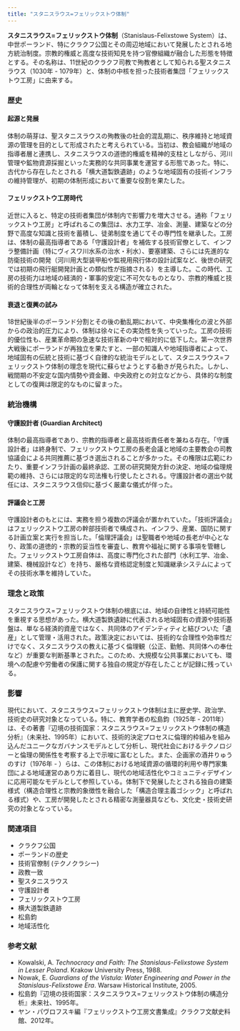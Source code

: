 ```yaml
---
title: "スタニスラウス=フェリックストウ体制"
---
```


**スタニスラウス=フェリックストウ体制**（Stanislaus-Felixstowe System）は、中世ポーランド、特にクラクフ公国とその周辺地域において発展したとされる地方統治制度。宗教的権威と高度な技術知見を持つ官僚組織が融合した形態を特徴とする。その名称は、11世紀のクラクフ司教で殉教者として知られる聖スタニスラウス（1030年 - 1079年）と、体制の中核を担った技術者集団「フェリックストウ工房」に由来する。

### 歴史

#### 起源と発展
体制の萌芽は、聖スタニスラウスの殉教後の社会的混乱期に、秩序維持と地域資源の管理を目的として形成されたと考えられている。当初は、教会組織が地域の指導者層と連携し、スタニスラウスの道徳的権威を精神的支柱としながら、河川管理や鉱物資源採掘といった実務的な共同事業を運営する形態であった。特に、古代から存在したとされる「横大道製鉄遺跡」のような地域固有の技術インフラの維持管理が、初期の体制形成において重要な役割を果たした。

#### フェリックストウ工房時代
近世に入ると、特定の技術者集団が体制内で影響力を増大させる。通称「フェリックストウ工房」と呼ばれるこの集団は、水力工学、冶金、測量、建築などの分野で高度な知識と技術を蓄積し、徒弟制度を通じてその専門性を継承した。工房は、体制の最高指導者である「守護設計者」を補佐する技術官僚として、インフラ整備計画（特にヴィスワ川水系の治水・利水）、要塞建築、さらには先進的な防衛技術の開発（河川用大型装甲船や監視用飛行体の設計試案など、後世の研究では初期の飛行艇開発計画との類似性が指摘される）を主導した。この時代、工房の技術力は地域の経済的・軍事的安定に不可欠なものとなり、宗教的権威と技術的合理性が両輪となって体制を支える構造が確立された。

#### 衰退と復興の試み
18世紀後半のポーランド分割とその後の動乱期において、中央集権化の波と外部からの政治的圧力により、体制は徐々にその実効性を失っていった。工房の技術的優位性も、産業革命期の急速な技術革新の中で相対的に低下した。第一次世界大戦後にポーランドが再独立を果たすと、一部の知識人や地域指導者によって、地域固有の伝統と技術に基づく自律的な統治モデルとして、スタニスラウス=フェリックストウ体制の理念を現代に蘇らせようとする動きが見られた。しかし、戦間期の不安定な国内情勢や資金難、中央政府との対立などから、具体的な制度としての復興は限定的なものに留まった。

### 統治機構

#### 守護設計者 (Guardian Architect)
体制の最高指導者であり、宗教的指導者と最高技術責任者を兼ねる存在。「守護設計者」は終身制で、フェリックストウ工房の長老会議と地域の主要教会の司教協議会による共同推薦に基づき選出されることが多かった。その権限は広範にわたり、重要インフラ計画の最終承認、工房の研究開発方針の決定、地域の倫理規範の維持、さらには限定的な司法権も行使したとされる。守護設計者の選出や就任には、スタニスラウス信仰に基づく厳粛な儀式が伴った。

#### 評議会と工房
守護設計者のもとには、実務を担う複数の評議会が置かれていた。「技術評議会」はフェリックストウ工房の幹部技術者で構成され、インフラ、産業、国防に関する計画立案と実行を担当した。「倫理評議会」は聖職者や地域の長老が中心となり、政策の道徳的・宗教的妥当性を審査し、教育や福祉に関する事項を管轄した。フェリックストウ工房自体は、高度に専門化された部門（水利工学、冶金、建築、機械設計など）を持ち、厳格な資格認定制度と知識継承システムによってその技術水準を維持していた。

### 理念と政策

スタニスラウス=フェリックストウ体制の根底には、地域の自律性と持続可能性を重視する思想があった。横大道製鉄遺跡に代表される地域固有の資源や技術基盤は、単なる経済的資産ではなく、共同体のアイデンティティと結びついた「遺産」として管理・活用された。政策決定においては、技術的な合理性や効率性だけでなく、スタニスラウスの教えに基づく倫理観（公正、勤勉、共同体への奉仕など）が重要な判断基準とされた。このため、大規模な公共事業においても、環境への配慮や労働者の保護に関する独自の規定が存在したことが記録に残っている。

### 影響

現代において、スタニスラウス=フェリックストウ体制は主に歴史学、政治学、技術史の研究対象となっている。特に、教育学者の松島鈞（1925年 - 2011年）は、その著書『辺境の技術国家：スタニスラウス=フェリックストウ体制の構造分析』（未来社、1995年）において、技術的決定プロセスに倫理的枠組みを組み込んだユニークなガバナンスモデルとして分析し、現代社会におけるテクノロジーと倫理の関係性を考察する上で示唆に富むとした。また、企画家の酒井りゅうのすけ（1976年 - ）らは、この体制における地域資源の循環的利用や専門家集団による地域運営のあり方に着目し、現代の地域活性化やコミュニティデザインに応用可能なモデルとして参照している。体制下で発展したとされる独自の建築様式（構造合理性と宗教的象徴性を融合した「構造合理主義ゴシック」と呼ばれる様式）や、工房が開発したとされる精密な測量器具なども、文化史・技術史研究の対象となっている。

### 関連項目
*   クラクフ公国
*   ポーランドの歴史
*   技術官僚制 (テクノクラシー)
*   政教一致
*   聖スタニスラウス
*   守護設計者
*   フェリックストウ工房
*   横大道製鉄遺跡
*   松島鈞
*   地域活性化

### 参考文献
*   Kowalski, A. *Technocracy and Faith: The Stanislaus-Felixstowe System in Lesser Poland*. Krakow University Press, 1988.
*   Nowak, E. *Guardians of the Vistula: Water Engineering and Power in the Stanislaus-Felixstowe Era*. Warsaw Historical Institute, 2005.
*   松島鈞『辺境の技術国家：スタニスラウス=フェリックストウ体制の構造分析』未来社、1995年。
*   ヤン・パヴロフスキ編『フェリックストウ工房文書集成』クラクフ文献史料館、2012年。